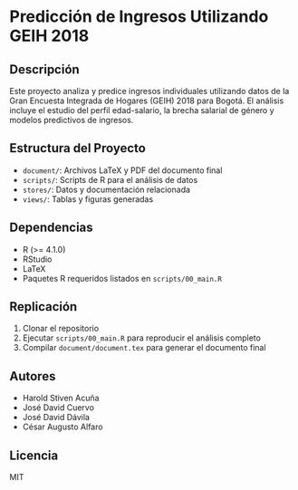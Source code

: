# Predicción de Ingresos Utilizando GEIH 2018

## Descripción
Este proyecto analiza y predice ingresos individuales utilizando datos de la Gran Encuesta Integrada de Hogares (GEIH) 2018 para Bogotá. El análisis incluye el estudio del perfil edad-salario, la brecha salarial de género y modelos predictivos de ingresos.

## Estructura del Proyecto
- `document/`: Archivos LaTeX y PDF del documento final
- `scripts/`: Scripts de R para el análisis de datos
- `stores/`: Datos y documentación relacionada
- `views/`: Tablas y figuras generadas

## Dependencias
- R (>= 4.1.0)
- RStudio
- LaTeX
- Paquetes R requeridos listados en `scripts/00_main.R`

## Replicación
1. Clonar el repositorio
2. Ejecutar `scripts/00_main.R` para reproducir el análisis completo
3. Compilar `document/document.tex` para generar el documento final

## Autores
- Harold Stiven Acuña
- José David Cuervo
- José David Dávila
- César Augusto Alfaro

## Licencia
MIT